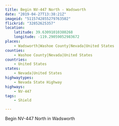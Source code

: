 ```yaml
---
title: Begin NV-447 North - Wadsworth
date: "2019-04-27T13:38:21Z"
imageid: "5115742855279763502"
flickrid: "32852625357"
location:
    latitude: 39.63091010380268
    longitude: -119.29059052983672
places:
    - Wadsworth|Washoe County|Nevada|United States
counties:
    - Washoe County|Nevada|United States
countries:
    - United States
states:
    - Nevada|United States
highwaytypes:
    - Nevada State Highway
highways:
    - NV-447
tags:
    - Shield

---
```

Begin NV-447 North in Wadsworth